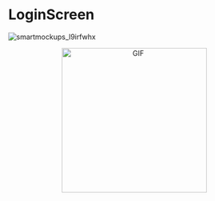 # LoginScreen

![smartmockups_l9irfwhx](https://user-images.githubusercontent.com/58929094/197253605-d52c718d-09f7-4c67-823d-309383cb8434.jpg)

<p align="center"> 
  <img alt="GIF" width="290px" src="https://user-images.githubusercontent.com/58929094/131986913-18b642e2-7827-4352-9dba-9998bc030449.gif">
</p>
